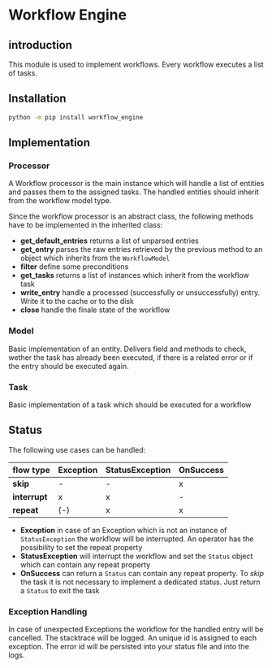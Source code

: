 # Workflow Engine

## introduction

This module is used to implement workflows.
Every workflow executes a list of tasks.

## Installation

```bash
python -m pip install workflow_engine
```

## Implementation 

### Processor
A Workflow processor is the main instance which will handle a list of entities 
and passes them to the assigned tasks. The handled entities should inherit 
from the workflow model type.

Since the workflow processor is an abstract class, the following methods have 
to be implemented in the inherited class:

- **get_default_entries** returns a list of unparsed entries
- **get_entry** parses the raw entries retrieved by the previous method to an 
object which inherits from the `WorkflowModel`
- **filter** define some preconditions
- **get_tasks** returns a list of instances which inherit from the workflow 
task
- **write_entry** handle a processed (successfully or unsuccessfully) entry. 
Write it to the cache or to the disk
- **close** handle the finale state of the workflow

### Model
Basic implementation of an entity. Delivers field and methods to check, wether 
the task has already been executed, if there is a related error or if the 
entry should be executed again.

### Task
Basic implementation of a task which should be executed for a workflow

## Status

The following use cases can be handled:

 flow type     | **Exception** | **StatusException** | **OnSuccess** 
---------------|---------------|---------------------|--------------------
 **skip**      | -             | -                   | x                  
 **interrupt** | x             | x                   | -                  
 **repeat**    | (-)           | x                   | x      

- **Exception** in case of an Exception which is not an instance of  
`StatusException` the workflow will be interrupted. An operator has the 
possibility to set the repeat property
- **StatusException** will interrupt the workflow and set the `Status` object 
which can contain any repeat property
- **OnSuccess** can return a `Status` can contain any repeat property. To 
*skip* the task it is not necessary to implement a dedicated status. Just 
return a `Status` to exit the task

### Exception Handling
In case of unexpected Exceptions the workflow for the handled entry will be 
cancelled. The stacktrace will be logged. An unique id is assigned to each  
exception. The error id will be persisted into your status file and into the 
logs.


